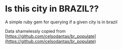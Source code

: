 # Is this city in BRAZIL??

A simple ruby gem for querying if a given city is in brazil

Data shamelessly copied from [https://github.com/celsodantas/br_populate](https://github.com/celsodantas/br_populate)
